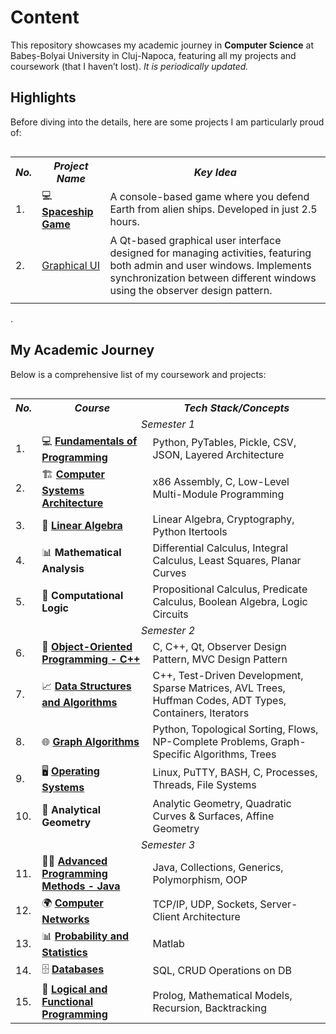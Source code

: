 # Content

This repository showcases my academic journey in **Computer Science** at Babeș-Bolyai University in Cluj-Napoca, featuring all my projects and coursework (that I haven’t lost). _It is periodically updated._

## Highlights

Before diving into the details, here are some projects I am particularly proud of:

<table align="left">
  
  <tr align="center">
    <th><i>No.</i></th>
    <th><i>Project Name</i></th>
    <th><i>Key Idea</i></th>
  </tr>

  <tr>
    <td>1.</td>
    <td>💻 <a href="https://github.com/alexzmmv/Univerisity/tree/main/Sem%201/Fundamentals%20of%20programing/e"><strong>Spaceship Game</strong></a></td>
    <td>A console-based game where you defend Earth from alien ships. Developed in just 2.5 hours.</td>
  </tr>
  
  <tr>
    <td>2.</td>
    <td>
        <a href="https://github.com/alexzmmv/Univerisity/tree/main/Sem%202/OOP/a10-alexzmmv">Graphical UI</a>
    </td>
    <td>
        A Qt-based graphical user interface designed for managing activities, featuring both admin and user windows. 
        Implements synchronization between different windows using the observer design pattern.
    </td>
  </tr>
  
  <tr>
    <td colspan="3"><i></i></td>
  </tr>
  
</table>

.

## My Academic Journey

Below is a comprehensive list of my coursework and projects:

<table align="left">
  <tr align="center">
    <th><i>No.</i></th>
    <th><i>Course</i></th>
    <th><i>Tech Stack/Concepts</i></th>
  </tr>

  <tr>
    <td colspan="3" align="center"><i>Semester 1</i></td>
  </tr>
  
  <tr>
    <td>1.</td>
    <td>💻 <a href="https://github.com/alexzmmv/Univerisity/tree/main/Sem%201/Fundamentals%20of%20programing"><strong>Fundamentals of Programming</strong></a></td>
    <td>Python, PyTables, Pickle, CSV, JSON, Layered Architecture</td>
  </tr>
  
  <tr>
    <td>2.</td>
    <td>🏗️ <a href="https://github.com/alexzmmv/Univerisity/tree/main/Sem%201/Computer%20systems%20architecture"><strong>Computer Systems Architecture</strong></a></td>
    <td>x86 Assembly, C, Low-Level Multi-Module Programming</td>
  </tr>
  
  <tr>
    <td>3.</td>
    <td>📐 <a href="https://github.com/alexzmmv/Univerisity/tree/main/Sem%201/Algebra"><strong>Linear Algebra</strong></a></td>
    <td>Linear Algebra, Cryptography, Python Itertools</td>
  </tr>
  
  <tr>
    <td>4.</td>
    <td>📊 <strong>Mathematical Analysis</strong></td>
    <td>Differential Calculus, Integral Calculus, Least Squares, Planar Curves</td>
  </tr>
  
  <tr>
    <td>5.</td>
    <td>🤖 <strong>Computational Logic</strong></td>
    <td>Propositional Calculus, Predicate Calculus, Boolean Algebra, Logic Circuits</td>
  </tr>
  
  <tr>
    <td colspan="3" align="center"><i>Semester 2</i></td>
  </tr>
  
  <tr>
    <td>6.</td>
    <td>🧩 <a href="https://github.com/alexzmmv/Univerisity/tree/main/Sem%202/OOP"><strong>Object-Oriented Programming - C++</strong></a></td>
    <td>C, C++, Qt, Observer Design Pattern, MVC Design Pattern</td>
  </tr>
  
  <tr>
    <td>7.</td>
    <td>📈 <a href="https://github.com/alexzmmv/Univerisity/tree/main/Sem%202/DSA"><strong>Data Structures and Algorithms</strong></a></td>
    <td>C++, Test-Driven Development, Sparse Matrices, AVL Trees, Huffman Codes, ADT Types, Containers, Iterators</td>
  </tr>
  
  <tr>
    <td>8.</td>
    <td>🌐 <a href="https://github.com/alexzmmv/Univerisity/tree/main/Sem%202/Graph%20algorithms/Final"><strong>Graph Algorithms</strong></a></td>
    <td>Python, Topological Sorting, Flows, NP-Complete Problems, Graph-Specific Algorithms, Trees</td>
  </tr>
  
  <tr>
    <td>9.</td>
    <td>🖥️ <a href="https://github.com/alexzmmv/Univerisity/tree/main/Sem%202/Operating%20Systems"><strong>Operating Systems</strong></a></td>
    <td>Linux, PuTTY, BASH, C, Processes, Threads, File Systems</td>
  </tr>
  
  <tr>
    <td>10.</td>
    <td>📐 <strong>Analytical Geometry</strong></td>
    <td>Analytic Geometry, Quadratic Curves & Surfaces, Affine Geometry</td>
  </tr>
  
  <tr>
    <td colspan="3" align="center"><i>Semester 3</i></td>
  </tr>
  
  <tr>
    <td>11.</td>
    <td>🧑‍💻 <a href="https://github.com/alexzmmv/Univerisity/tree/main/Sem%203/MAP"><strong>Advanced Programming Methods - Java</strong></a></td>
    <td>Java, Collections, Generics, Polymorphism, OOP</td>
  </tr>
  
  <tr>
    <td>12.</td>
    <td>🌍 <a href="https://github.com/alexzmmv/Univerisity/tree/main/Sem%203/Retele"><strong>Computer Networks</strong></a></td>
    <td>TCP/IP, UDP, Sockets, Server-Client Architecture</td>
  </tr>
  
  <tr>
    <td>13.</td>
    <td>📊 <a href="https://github.com/alexzmmv/Univerisity/tree/main/Sem%203/PS/Lab%201"><strong>Probability and Statistics</strong></a></td>
    <td>Matlab</td>
  </tr>
  
  <tr>
    <td>14.</td>
    <td>🗄️ <a href="https://github.com/alexzmmv/Univerisity/tree/main/Sem%203/Databases"><strong>Databases</strong></a></td>
    <td>SQL, CRUD Operations on DB</td>
  </tr>
  
  <tr>
    <td>15.</td>
    <td>🧠 <a href="https://github.com/alexzmmv/Univerisity/tree/main/Sem%203/PLF"><strong>Logical and Functional Programming</strong></a></td>
    <td>Prolog, Mathematical Models, Recursion, Backtracking</td>
  </tr>
</table>
